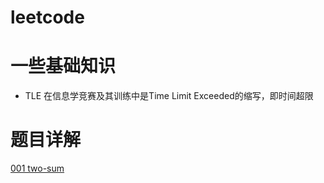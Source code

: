 # leetcode

# 一些基础知识
- TLE 在信息学竞赛及其训练中是Time Limit Exceeded的缩写，即时间超限


# 题目详解
[001 two-sum](src/main/java/solution/two_sum_001)




